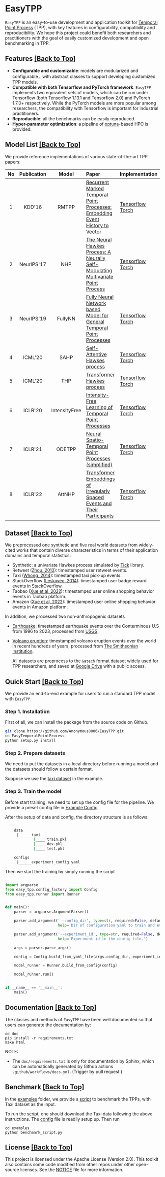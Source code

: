 # EasyTPP



`EasyTPP` is an easy-to-use development and application toolkit for [Temporal Point Process](https://mathworld.wolfram.com/TemporalPointProcess.html) (TPP), with key features in configurability, compatibility and reproducibility. We hope this project could benefit both researchers and practitioners with the goal of easily customized development and open benchmarking in TPP.
<span id='top'/>





## Features <a href='#top'>[Back to Top]</a>
<span id='features'/>

- **Configurable and customizable**: models are modularized and configurable，with abstract classes to support developing customized
  TPP models.
- **Compatible with both Tensorflow and PyTorch framework**: `EasyTPP` implements two equivalent sets of models, which can
  be run under Tensorflow (both Tensorflow 1.13.1 and Tensorflow 2.0) and PyTorch 1.7.0+ respectively. While the PyTorch models are more popular among researchers, the compatibility with Tensorflow is important for industrial practitioners.
- **Reproducible**: all the benchmarks can be easily reproduced.
- **Hyper-parameter optimization**: a pipeline of [optuna](https://github.com/optuna/optuna)-based HPO is provided.


## Model List <a href='#top'>[Back to Top]</a>
<span id='model-list'/>

We provide reference implementations of various state-of-the-art TPP papers:

| No  | Publication |     Model     | Paper                                                                                                                                    | Implementation                                                                                                             |
|:---:|:-----------:|:-------------:|:-----------------------------------------------------------------------------------------------------------------------------------------|:---------------------------------------------------------------------------------------------------------------------------|
|  1  |   KDD'16    |     RMTPP     | [Recurrent Marked Temporal Point Processes: Embedding Event History to Vector](https://www.kdd.org/kdd2016/papers/files/rpp1081-duA.pdf) | [Tensorflow](easy_tpp/model/tf_model/tf_rmtpp.py)<br/>[Torch](easy_tpp/model/torch_model/torch_rmtpp.py)                   |
|  2  | NeurIPS'17  |      NHP      | [The Neural Hawkes Process: A Neurally Self-Modulating Multivariate Point Process](https://arxiv.org/abs/1612.09328)                     | [Tensorflow](easy_tpp/model/tf_model/tf_nhp.py)<br/>[Torch](easy_tpp/model/torch_model/torch_nhp.py)                       |
|  3  | NeurIPS'19  |    FullyNN    | [Fully Neural Network based Model for General Temporal Point Processes](https://arxiv.org/abs/1905.09690)                                | [Tensorflow](easy_tpp/model/tf_model/tf_fullnn.py)<br/>[Torch](easy_tpp/model/torch_model/torch_fullynn.py)                |
|  4  |   ICML'20   |     SAHP      | [Self-Attentive Hawkes process](https://arxiv.org/abs/1907.07561)                                                                        | [Tensorflow](easy_tpp/model/tf_model/tf_sahp.py)<br/>[Torch](easy_tpp/model/torch_model/torch_sahp.py)                     |
|  5  |   ICML'20   |      THP      | [Transformer Hawkes process](https://arxiv.org/abs/2002.09291)                                                                           | [Tensorflow](easy_tpp/model/tf_model/tf_thp.py)<br/>[Torch](easy_tpp/model/torch_model/torch_thp.py)                       |
|  6  |   ICLR'20   | IntensityFree | [Intensity-Free Learning of Temporal Point Processes](https://arxiv.org/abs/1909.12127)                                                  | [Tensorflow](easy_tpp/model/tf_model/tf_intensity_free.py)<br/>[Torch](easy_tpp/model/torch_model/torch_intensity_free.py) |
|  7  |   ICLR'21   |    ODETPP     | [Neural Spatio-Temporal Point Processes (simplified)](https://arxiv.org/abs/2011.04583)                                                  | [Tensorflow](easy_tpp/model/tf_model/tf_ode_tpp.py)<br/>[Torch](easy_tpp/model/torch_model/torch_ode_tpp.py)               |
|  8  |   ICLR'22   |    AttNHP     | [Transformer Embeddings of Irregularly Spaced Events and Their Participants](https://arxiv.org/abs/2201.00044)                           | [Tensorflow](easy_tpp/model/tf_model/tf_attnhp.py)<br/>[Torch](easy_tpp/model/torch_model/torch_attnhp.py)                 |



## Dataset <a href='#top'>[Back to Top]</a>
<span id='dataset'/>

We preprocessed one synthetic and five real world datasets from widely-cited works that contain diverse characteristics in terms of their application domains and temporal statistics:
- Synthetic: a univariate Hawkes process simulated by [Tick](https://github.com/X-DataInitiative/tick) library.
- Retweet ([Zhou, 2013](http://proceedings.mlr.press/v28/zhou13.pdf)): timestamped user retweet events.
- Taxi ([Whong, 2014](https://chriswhong.com/open-data/foil_nyc_taxi/)): timestamped taxi pick-up events.
- StackOverflow ([Leskovec, 2014](https://snap.stanford.edu/data/)): timestamped user badge reward events in StackOverflow.
- Taobao ([Xue et al, 2022](https://arxiv.org/abs/2210.01753)): timestamped user online shopping behavior events in Taobao platform.
- Amazon ([Xue et al, 2022](https://nijianmo.github.io/amazon/)): timestamped user online shopping behavior events in Amazon platform.

In addition, we processed two non-anthropogenic datasets 
- [Earthquake](https://drive.google.com/drive/folders/1ubeIz_CCNjHyuu6-XXD0T-gdOLm12rf4): timestamped earthquake events over the Conterminous U.S from 1996 to 2023, processed from [USGS](https://www.usgs.gov/programs/earthquake-hazards/science/earthquake-data).
- [Volcano eruption](https://drive.google.com/drive/folders/1KSWbNi8LUwC-dxz1T5sOnd9zwAot95Tp?usp=drive_link): timestamped volcano eruption events over the world in recent hundreds of years, processed from [The Smithsonian Institution](https://volcano.si.edu/).


  All datasets are preprocess to the `Gatech` format dataset widely used for TPP researchers, and saved at [Google Drive](https://drive.google.com/drive/u/0/folders/1f8k82-NL6KFKuNMsUwozmbzDSFycYvz7) with a public access.

## Quick Start <a href='#top'>[Back to Top]</a>
<span id='quick-start'/>

We provide an end-to-end example for users to run a standard TPP model with `EasyTPP`.


### Step 1. Installation

First of all, we can install the package from the source code on Github.

```bash
git clone https://github.com/Anonymous0006/EasyTPP.git
cd EasyTemporalPointProcess
python setup.py install
```


### Step 2. Prepare datasets 

We need to put the datasets in a local directory before running a model and the datasets should follow a certain format.

Suppose we use the [taxi dataset](https://chriswhong.com/open-data/foil_nyc_taxi/) in the example.

### Step 3. Train the model


Before start training, we need to set up the config file for the pipeline. We provide a preset config file in [Example Config](https://github.com/Anonymous0006/EasyTPP/blob/main/examples/configs/experiment_config.yaml)

After the setup of data and config, the directory structure is as follows:

```bash

    data
     |______taxi
             |____ train.pkl
             |____ dev.pkl
             |____ test.pkl

    configs
     |______experiment_config.yaml

```

Then we start the training by simply running the script 

```python

import argparse
from easy_tpp.config_factory import Config
from easy_tpp.runner import Runner


def main():
    parser = argparse.ArgumentParser()

    parser.add_argument('--config_dir', type=str, required=False, default='configs/experiment_config.yaml',
                        help='Dir of configuration yaml to train and evaluate the model.')

    parser.add_argument('--experiment_id', type=str, required=False, default='NHP_train',
                        help='Experiment id in the config file.')

    args = parser.parse_args()

    config = Config.build_from_yaml_file(args.config_dir, experiment_id=args.experiment_id)

    model_runner = Runner.build_from_config(config)

    model_runner.run()


if __name__ == '__main__':
    main()

```


## Documentation <a href='#top'>[Back to Top]</a>
<span id='doc'/>

The classes and methods of `EasyTPP` have been well documented so that users can generate the documentation by:

```shell
cd doc
pip install -r requirements.txt
make html
```
NOTE:
* The `doc/requirements.txt` is only for documentation by Sphinx, which can be automatically generated by Github actions `.github/workflows/docs.yml`. (Trigger by pull request.)

## Benchmark <a href='#top'>[Back to Top]</a>
<span id='benchmark'/>

In the [examples](https://github.com/Anonymous0006/EasyTPP/tree/main/examples) folder, we provide a [script](https://github.com/Anonymous0006/EasyTPP/blob/main/examples/benchmark_script.py) to benchmark the TPPs, with Taxi dataset as the input. 

To run the script, one should download the Taxi data following the above instructions. The [config](https://github.com/Anonymous0006/EasyTPP/blob/main/examples/configs/experiment_config.yaml) file is readily setup up. Then run


```shell
cd examples
python benchmark_script.py
```


## License <a href='#top'>[Back to Top]</a>

This project is licensed under the Apache License (Version 2.0). This toolkit also contains some code modified from other repos under other open-source licenses. See the [NOTICE](https://github.com/Anonymous0006/EasyTPP/blob/master/NOTICE) file for more information.